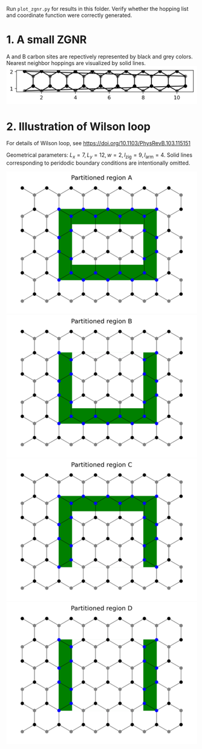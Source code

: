 Run `plot_zgnr.py` for results in this folder. Verify whether the hopping list and coordinate function were correctly generated.


# 1. A small ZGNR

A and B carbon sites are repectively represented by black and grey colors. Nearest neighbor hoppings are visualized by solid lines.
![](geometry_Lx10Ly4.png)

# 2. Illustration of Wilson loop

For details of Wilson loop, see https://doi.org/10.1103/PhysRevB.103.115151

Geometrical parameters: $L_x = 7, L_y = 12, w = 2, l_\text{zig} = 9, l_\text{arm} = 4$. Solid lines corresponding to peridodic boundary conditions are intentionally omitted.

![](partition_regionA.png)
![](partition_regionB.png)
![](partition_regionC.png)
![](partition_regionD.png)


